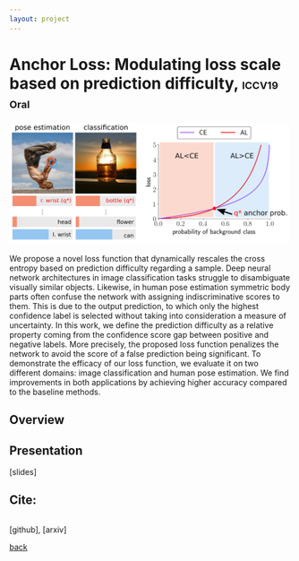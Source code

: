 ```yaml
---
layout: project
---
```


# Anchor Loss: Modulating loss scale based on prediction difficulty, <font size="4">ICCV19 Oral</font>

<p class="aligncenter">
  <img src="https://github.com/slryou41/slryou41.github.io/blob/master/images/overview.png?raw=true" style="width:500px">
</p>

We propose a novel loss function that dynamically rescales the cross entropy based on prediction difficulty regarding a sample. Deep neural network architectures in image classification tasks struggle to disambiguate visually similar objects. Likewise, in human pose estimation symmetric body parts often confuse the network with assigning indiscriminative scores to them. This is due to the output prediction, to which only the highest confidence label is selected without taking into consideration a measure of uncertainty. In this work, we define the prediction difficulty as a relative property coming from the confidence score gap between positive and negative labels. More precisely, the proposed loss function penalizes the network to avoid the score of a false prediction being significant. To demonstrate the efficacy of our loss function, we evaluate it on two different domains: image classification and human pose estimation. We find improvements in both applications by achieving higher accuracy compared to the baseline methods.

## Overview


## Presentation

[slides]


## Cite:
```

```

[github], [arxiv]

[back](./)
